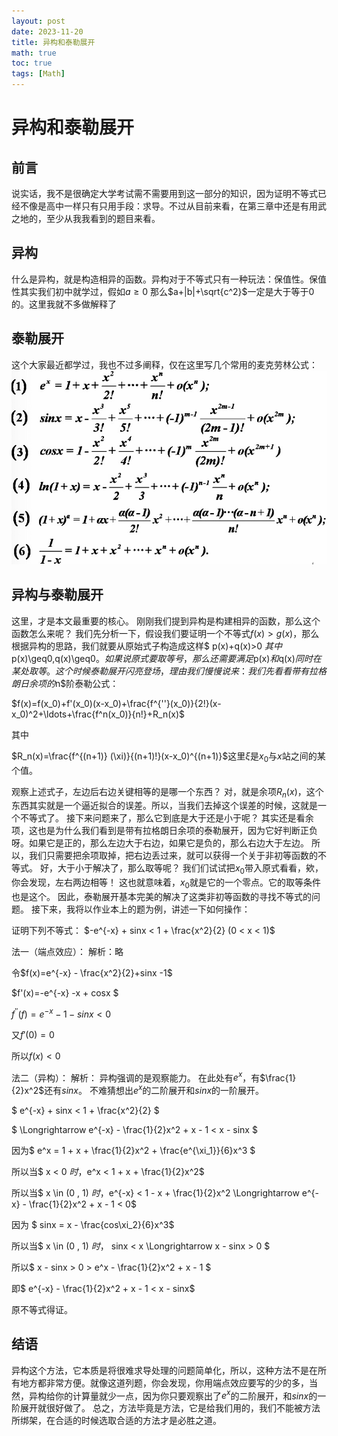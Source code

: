 ```yaml
---
layout: post
date: 2023-11-20
title: 异构和泰勒展开
math: true
toc: true
tags: [Math]
---
```


# 异构和泰勒展开

## 前言
说实话，我不是很确定大学考试需不需要用到这一部分的知识，因为证明不等式已经不像是高中一样只有只用手段：求导。不过从目前来看，在第三章中还是有用武之地的，至少从我我看到的题目来看。

## 异构
什么是异构，就是构造相异的函数。异构对于不等式只有一种玩法：保值性。保值性其实我们初中就学过，假如$a\geq0$ 那么$a+|b|+\sqrt{c^2}$一定是大于等于$0$的。这里我就不多做解释了

## 泰勒展开
这个大家最近都学过，我也不过多阐释，仅在这里写几个常用的麦克劳林公式：
![Taylor](/assets/image/Taylor.png)

## 异构与泰勒展开
这里，才是本文最重要的核心。
刚刚我们提到异构是构建相异的函数，那么这个函数怎么来呢？
我们先分析一下，假设我们要证明一个不等式$f(x)>g(x)$，那么根据异构的思路，我们就要从原始式子构造成这样$ p(x)+q(x)>0 $其中$p(x)\geq0,q(x)\geq0$。如果说原式要取等号，那么还需要满足$p(x)$和$q(x)$同时在某处取等。
这个时候泰勒展开闪亮登场，理由我们慢慢说来：
我们先看看带有拉格朗日余项的$n$阶泰勒公式：

$f(x)=f(x_0)+f'(x_0)(x-x_0)+\frac{f^{''}(x_0)}{2!}(x-x_0)^2+\ldots+\frac{f^n(x_0)}{n!}+R_n(x)$

其中

$R_n(x)=\frac{f^{(n+1)} (\xi)}{(n+1)!}(x-x_0)^{(n+1)}$这里$\xi$是$x_0$与$x$站之间的某个值。

观察上述式子，左边后右边关键相等的是哪一个东西？
对，就是余项$R_n(x)$，这个东西其实就是一个逼近拟合的误差。所以，当我们去掉这个误差的时候，这就是一个不等式了。
接下来问题来了，那么它到底是大于还是小于呢？
其实还是看余项，这也是为什么我们看到是带有拉格朗日余项的泰勒展开，因为它好判断正负呀。如果它是正的，那么左边大于右边，如果它是负的，那么右边大于左边。
所以，我们只需要把余项取掉，把右边丢过来，就可以获得一个关于非初等函数的不等式。
好，大于小于解决了，那么取等呢？
我们们试试把$x_0$带入原式看看，欸，你会发现，左右两边相等！
这也就意味着，$x_0$就是它的一个零点。它的取等条件也是这个。
因此，泰勒展开基本完美的解决了这类非初等函数的寻找不等式的问题。
接下来，我将以作业本上的题为例，讲述一下如何操作：

证明下列不等式：
$-e^{-x} + sinx < 1 + \frac{x^2}{2} (0 < x < 1)$

法一（端点效应）：
解析：略

令$f(x)=e^{-x} - \frac{x^2}{2}+sinx -1$

$f'(x)=-e^{-x} -x + cosx $

$f^{''}(f) = e^{-x} - 1 - sinx < 0$

又$f'(0) = 0$

所以$f(x) < 0$

法二（异构）：
解析：
异构强调的是观察能力。
在此处有$e^x$，有$\frac{1}{2}x^2$还有$sinx$。
不难猜想出$e^x$的二阶展开和$sinx$的一阶展开。

$ e^{-x} + sinx < 1 + \frac{x^2}{2} $

$ \Longrightarrow e^{-x} - \frac{1}{2}x^2 + x - 1 < x - sinx $

因为$ e^x = 1 + x + \frac{1}{2}x^2 + \frac{e^{\xi_1}}{6}x^3 $

所以当$ x < 0 $时，$e^x < 1 + x + \frac{1}{2}x^2$

所以当$ x \in (0 , 1) $时，$e^{-x} < 1 - x + \frac{1}{2}x^2 \Longrightarrow e^{-x} - \frac{1}{2}x^2 + x - 1 < 0$

因为 $ sinx = x - \frac{cos\xi_2}{6}x^3$

所以当$ x \in (0 , 1) $时，$ sinx < x \Longrightarrow x - sinx > 0 $

所以$ x - sinx > 0 > e^x - \frac{1}{2}x^2 + x - 1 $

即$ e^{-x} - \frac{1}{2}x^2 + x - 1 < x - sinx$

原不等式得证。

## 结语
异构这个方法，它本质是将很难求导处理的问题简单化，所以，这种方法不是在所有地方都非常方便。就像这道列题，你会发现，你用端点效应要写的少的多，当然，异构给你的计算量就少一点，因为你只要观察出了$e^x$的二阶展开，和$sinx$的一阶展开就很好做了。
总之，方法毕竟是方法，它是给我们用的，我们不能被方法所绑架，在合适的时候选取合适的方法才是必胜之道。